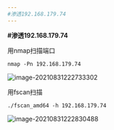 ```yaml
---
#渗透192.168.179.74	
---
```


**#渗透192.168.179.74**	

用nmap扫描端口

`nmap -Pn 192.168.179.74 `

![image-20210831222733302](#渗透192.168.179.74/image-20210831222733302.png)

用fscan扫描

`./fscan_amd64 -h 192.168.179.74 `

![image-20210831222830488](#渗透192.168.179.74/image-20210831222830488.png)

